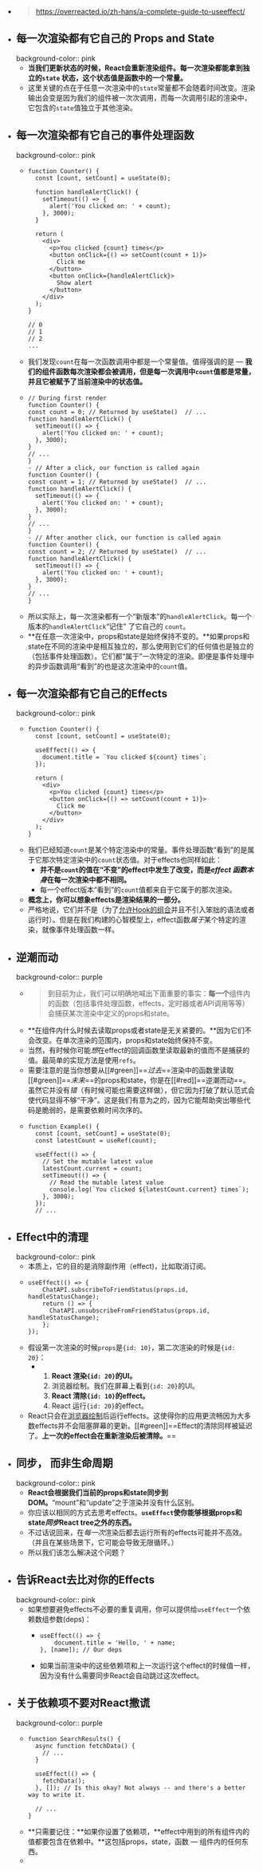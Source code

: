 - > https://overreacted.io/zh-hans/a-complete-guide-to-useeffect/
- ## 每一次渲染都有它自己的 Props and State
  background-color:: pink
	- **当我们更新状态的时候，React会重新渲染组件。每一次渲染都能拿到独立的`state` 状态，这个状态值是函数中的一个常量。**
	- 这里关键的点在于任意一次渲染中的`state`常量都不会随着时间改变。渲染输出会变是因为我们的组件被一次次调用，而每一次调用引起的渲染中，它包含的`state`值独立于其他渲染。
- ## 每一次渲染都有它自己的事件处理函数
  background-color:: pink
	- ```
	  function Counter() {
	    const [count, setCount] = useState(0);
	  
	    function handleAlertClick() {
	      setTimeout(() => {
	        alert('You clicked on: ' + count);
	      }, 3000);
	    }
	  
	    return (
	      <div>
	        <p>You clicked {count} times</p>
	        <button onClick={() => setCount(count + 1)}>
	          Click me
	        </button>
	        <button onClick={handleAlertClick}>
	          Show alert
	        </button>
	      </div>
	    );
	  }
	  
	  // 0
	  // 1
	  // 2
	  ...
	  ```
	- 我们发现`count`在每一次函数调用中都是一个常量值。值得强调的是 — **我们的组件函数每次渲染都会被调用，但是每一次调用中`count`值都是常量，并且它被赋予了当前渲染中的状态值。**
	- ```
	  // During first render
	  function Counter() {
	  const count = 0; // Returned by useState()  // ...
	  function handleAlertClick() {
	    setTimeout(() => {
	      alert('You clicked on: ' + count);
	    }, 3000);
	  }
	  // ...
	  }
	  - // After a click, our function is called again
	  function Counter() {
	  const count = 1; // Returned by useState()  // ...
	  function handleAlertClick() {
	    setTimeout(() => {
	      alert('You clicked on: ' + count);
	    }, 3000);
	  }
	  // ...
	  }
	  - // After another click, our function is called again
	  function Counter() {
	  const count = 2; // Returned by useState()  // ...
	  function handleAlertClick() {
	    setTimeout(() => {
	      alert('You clicked on: ' + count);
	    }, 3000);
	  }
	  // ...
	  }
	  ```
	- 所以实际上，每一次渲染都有一个“新版本”的`handleAlertClick`。每一个版本的`handleAlertClick`“记住” 了它自己的 `count`。
	- **在任意一次渲染中，props和state是始终保持不变的。**如果props和state在不同的渲染中是相互独立的，那么使用到它们的任何值也是独立的（包括事件处理函数）。它们都“属于”一次特定的渲染。即便是事件处理中的异步函数调用“看到”的也是这次渲染中的`count`值。
- ## 每一次渲染都有它自己的Effects
  background-color:: pink
	- ```
	  function Counter() {
	    const [count, setCount] = useState(0);
	  
	    useEffect(() => {
	      document.title = `You clicked ${count} times`;
	    });
	  
	    return (
	      <div>
	        <p>You clicked {count} times</p>
	        <button onClick={() => setCount(count + 1)}>
	          Click me
	        </button>
	      </div>
	    );
	  }
	  ```
	- 我们已经知道`count`是某个特定渲染中的常量。事件处理函数“看到”的是属于它那次特定渲染中的`count`状态值。对于effects也同样如此：
		- **并不是`count`的值在“不变”的effect中发生了改变，而是*effect 函数本身*在每一次渲染中都不相同。**
		- 每一个effect版本“看到”的`count`值都来自于它属于的那次渲染。
	- **概念上，你可以想象effects是渲染结果的一部分。**
	- 严格地说，它们并不是（为了[允许Hook的组合](https://overreacted.io/why-do-hooks-rely-on-call-order/)并且不引入笨拙的语法或者运行时）。但是在我们构建的心智模型上，effect函数*属于*某个特定的渲染，就像事件处理函数一样。
- ## 逆潮而动
  background-color:: purple
	- > 到目前为止，我们可以明确地喊出下面重要的事实：**每一个**组件内的函数（包括事件处理函数，effects，定时器或者API调用等等）会捕获某次渲染中定义的props和state。
	- **在组件内什么时候去读取props或者state是无关紧要的。**因为它们不会改变。在单次渲染的范围内，props和state始终保持不变。
	- 当然，有时候你可能*想*在effect的回调函数里读取最新的值而不是捕获的值。最简单的实现方法是使用`refs`。
	- 需要注意的是当你想要从[[#green]]==*过去*==渲染中的函数里读取[[#green]]==*未来*==的props和state，你是在[[#red]]==逆潮而动==。虽然它并没有*错*（有时候可能也需要这样做），但它因为打破了默认范式会使代码显得不够“干净”。这是我们有意为之的，因为它能帮助突出哪些代码是脆弱的，是需要依赖时间次序的。
	- ```
	  function Example() {
	    const [count, setCount] = useState(0);
	    const latestCount = useRef(count);
	  
	    useEffect(() => {
	      // Set the mutable latest value
	      latestCount.current = count;
	      setTimeout(() => {
	        // Read the mutable latest value
	        console.log(`You clicked ${latestCount.current} times`);
	      }, 3000);
	    });
	    // ...
	  ```
- ## Effect中的清理
  background-color:: pink
	- 本质上，它的目的是消除副作用（effect)，比如取消订阅。
	- ```
	  useEffect(() => {
	      ChatAPI.subscribeToFriendStatus(props.id, handleStatusChange);
	      return () => {
	        ChatAPI.unsubscribeFromFriendStatus(props.id, handleStatusChange);
	      };
	  });
	  ```
	- 假设第一次渲染的时候`props`是`{id: 10}`，第二次渲染的时候是`{id: 20}`：
		- 1. **React 渲染`{id: 20}`的UI。**
		  2. 浏览器绘制。我们在屏幕上看到`{id: 20}`的UI。
		  3. **React 清除`{id: 10}`的effect。**
		  4. React 运行`{id: 20}`的effect。
	- React只会在[浏览器绘制](https://medium.com/@dan_abramov/this-benchmark-is-indeed-flawed-c3d6b5b6f97f)后运行effects。这使得你的应用更流畅因为大多数effects并不会阻塞屏幕的更新。[[#green]]==Effect的清除同样被延迟了。**上一次的effect会在重新渲染后被清除。**==
- ## 同步， 而非生命周期
  background-color:: pink
	- **React会根据我们当前的props和state同步到DOM。**“mount”和“update”之于渲染并没有什么区别。
	- 你应该以相同的方式去思考effects。**`useEffect`使你能够根据props和state*同步*React tree之外的东西。**
	- 不过话说回来，在*每一次*渲染后都去运行所有的effects可能并不高效。（并且在某些场景下，它可能会导致无限循环。）
	- 所以我们该怎么解决这个问题？
- ## 告诉React去比对你的Effects
  background-color:: pink
	- 如果想要避免effects不必要的重复调用，你可以提供给`useEffect`一个依赖数组参数(deps)：
		- ```
		  useEffect(() => {
		      document.title = 'Hello, ' + name;
		  }, [name]); // Our deps
		  ```
		- 如果当前渲染中的这些依赖项和上一次运行这个effect的时候值一样，因为没有什么需要同步React会自动跳过这次effect。
- ## 关于依赖项不要对React撒谎
  background-color:: purple
	- ```
	  function SearchResults() {
	    async function fetchData() {
	      // ...
	    }
	  
	    useEffect(() => {
	      fetchData();
	    }, []); // Is this okay? Not always -- and there's a better way to write it.
	  
	    // ...
	  }
	  ```
	- **只需要记住：**如果你设置了依赖项，**effect中用到的所有组件内的值都要包含在依赖中。**这包括props，state，函数 — 组件内的任何东西。
	-